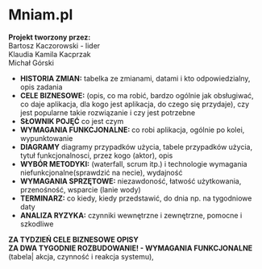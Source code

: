# Mniam.pl
<b>Projekt tworzony przez:</b> </br>
Bartosz Kaczorowski - lider </br>
Klaudia Kamila Kacprzak </br>
Michał Górski </br>

- <b>HISTORIA ZMIAN:</b> tabelka ze zmianami, datami i kto odpowiedzialny, opis zadania </br>
- <b>CELE BIZNESOWE:</b> (opis, co ma robić, bardzo ogólnie jak obsługiwać, co daje aplikacja, dla kogo jest aplikacja, do czego się przydaje), 
  czy jest popularne takie rozwiązanie i czy jest potrzebne </br>
- <b>SŁOWNIK POJĘĆ</b> co jest czym </br>
- <b>WYMAGANIA FUNKCJONALNE: </b> co robi aplikacja, ogólnie po kolei, wypunktowanie </br>
- <b>DIAGRAMY</b> diagramy przypadków użycia, tabele przypadków użycia, 
  tytuł funkcjonalnosci, przez kogo (aktor), opis </br>
- <b>WYBÓR METODYKI:</b> (waterfall, scrum itp.) i technologie
wymagania niefunkcjonalne(sprawdzić na necie), wydajność </br>
- <b>WYMAGANIA SPRZĘTOWE:</b> niezawdoność, łatwość użytkowania, przenośność, wsparcie (lanie wody) </br>
- <b>TERMINARZ:</b> co kiedy, kiedy przedstawić, do dnia np. na tygodniowe daty </br>
- <b>ANALIZA RYZYKA:</b> czynniki wewnętrzne i zewnętrzne, pomocne i szkodliwe </br>

<b>ZA TYDZIEŃ CELE BIZNESOWE OPISY</b> </br>
<b>ZA DWA TYGODNIE ROZBUDOWANIE! - WYMAGANIA FUNKCJONALNE</b> (tabela| akcja, czynność i reakcja systemu), 
